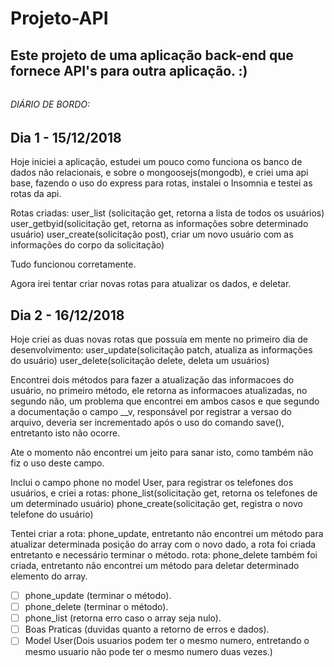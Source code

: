 # Projeto-API

Este projeto de uma aplicação back-end que fornece API's para outra aplicação. :)
------------------------------------------------------------------------------------------------
######
######
######  DIÁRIO DE BORDO:
##
##  Dia 1 - 15/12/2018

Hoje iniciei a aplicação, estudei um pouco como funciona os banco de dados não relacionais, e sobre o mongoosejs(mongodb), e criei uma api base, fazendo o uso do express para rotas, instalei o Insomnia e testei as rotas da api.

Rotas criadas: 
  user_list (solicitação get, retorna a lista de todos os usuários)
  user_getbyid(solicitação get, retorna as informações sobre determinado usuário)
  user_create(solicitação post), criar um novo usuário com as informações do corpo da solicitação)

Tudo funcionou corretamente.

Agora irei tentar criar novas rotas para atualizar os dados, e deletar.
    
##  Dia 2 - 16/12/2018
Hoje criei as duas novas rotas que possuía em mente no primeiro dia de desenvolvimento:
  user_update(solicitação patch, atualiza as informações do usuário)
  user_delete(solicitação delete, deleta um usuários)
  
Encontrei dois métodos para fazer a atualização das informacoes do usuário, no primeiro método, ele retorna as informacoes atualizadas, no segundo não, um problema que encontrei em ambos casos e que segundo a documentação o campo __v, responsável por registrar a versao do arquivo, deveria ser incrementado após o uso do comando save(), entretanto isto não ocorre.

Ate o momento não encontrei um jeito para sanar isto, como também não fiz o uso deste campo.

Inclui o campo phone no model User, para registrar os telefones dos usuários, e criei a rotas:
  phone_list(solicitação get, retorna os telefones de um determinado usuário)
  phone_create(solicitação get, registra o novo telefone do usuário)
  

Tentei criar a rota: phone_update, entretanto não encontrei um método para atualizar determinada posição do array com o novo dado, a rota foi criada entretanto e necessário terminar o método. rota: phone_delete também foi criada, entretanto não encontrei um método para deletar determinado elemento do array.

 * [ ] phone_update (terminar o método).
 * [ ] phone_delete (terminar o método).
 * [ ] phone_list (retorna erro caso  o array seja nulo).
 * [ ] Boas Praticas (duvidas quanto a retorno de erros e dados).
 * [ ] Model User(Dois usuarios podem ter o mesmo numero, entretando o mesmo usuario não pode ter o mesmo numero duas vezes.) 

